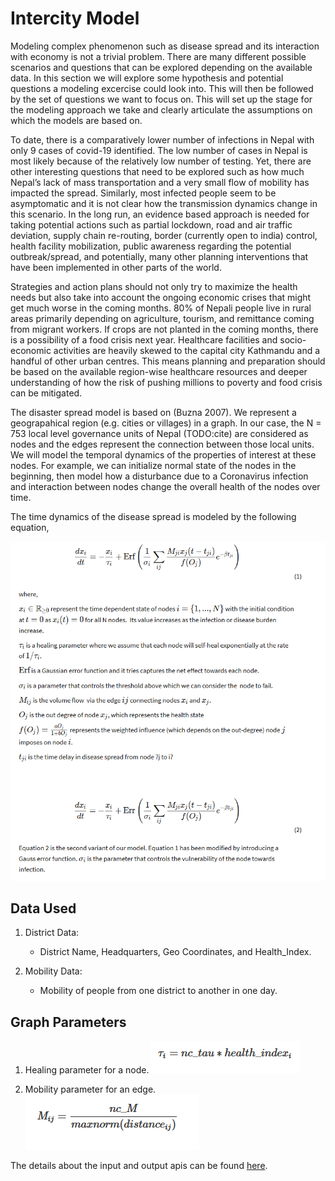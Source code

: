 # Intercity Model

Modeling complex phenomenon such as disease spread and its interaction with economy is not a trivial problem. There are many different possible scenarios and questions that can be explored depending on the available data. In this section we will explore some hypothesis and potential questions a modeling excercise could look into. This will then be followed by the set of questions we want to focus on. This will set up the stage for the modeling approach we take and clearly articulate the assumptions on which the models are based on.

To date, there is a comparatively lower number of infections in Nepal with only 9 cases of covid-19 identified. The low number of cases in Nepal is most likely because of the relatively low number of testing. Yet, there are other interesting questions that need to be explored such as how much Nepal’s lack of mass transportation and a very small flow of mobility has impacted the spread. Similarly, most infected people seem to be asymptomatic and it is not clear how the transmission dynamics change in this scenario. In the long run, an evidence based approach is needed for taking potential actions such as partial lockdown, road and air traffic deviation, supply chain re-routing, border (currently open to india) control, health facility mobilization, public awareness regarding the potential outbreak/spread, and potentially, many other planning interventions that have been implemented in other parts of the world.

Strategies and action plans should not only try to maximize the health needs but also take into account the ongoing economic crises that might get much worse in the coming months. 80% of Nepali people live in rural areas primarily depending on agriculture, tourism, and remittance coming from migrant workers. If crops are not planted in the coming months, there is a possibility of a food crisis next year. Healthcare facilities and socio-economic activities are heavily skewed to the capital city Kathmandu and a handful of other urban centres. This means planning and preparation should be based on the available region-wise healthcare resources and deeper understanding of how the risk of pushing millions to poverty and food crisis can be mitigated.

The disaster spread model is based on (Buzna 2007). We represent a geograpahical region (e.g. cities or villages) in a graph. In our case, the N = 753 local level governance units of Nepal (TODO:cite) are considered as nodes and the edges represent the connection between those local units. We will model the temporal dynamics of the properties of interest at these nodes. For example, we can initialize normal state of the nodes in the beginning, then model how a disturbance due to a Coronavirus infection and interaction between nodes change the overall health of the nodes over time.

The time dynamics of the disease spread is modeled by the following equation,

![Intercity Model Equation](./figures/equation1.png)

## Data Used

1. District Data:
    - District Name, Headquarters, Geo Coordinates, and Health_Index.

2. Mobility Data:
    - Mobility of people from one district to another in one day.

## Graph Parameters

1. Healing parameter for a node.
![tau](./figures/tau.PNG)

2. Mobility parameter for an edge.
![mobility](./figures/mobility.PNG)

The details about the input and output apis can be found [here](intercity_api.json).
